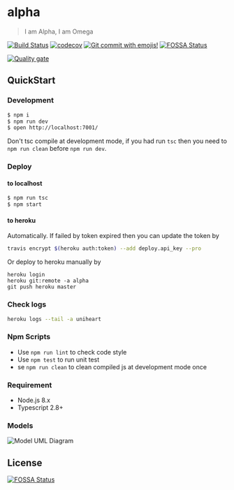 # alpha

> I am Alpha, I am Omega

[![Build Status](https://travis-ci.com/Jeff-Tian/alpha.svg?branch=master)](https://travis-ci.com/Jeff-Tian/alpha)
[![codecov](https://codecov.io/gh/Jeff-Tian/alpha/branch/master/graph/badge.svg)](https://codecov.io/gh/Jeff-Tian/alpha)
[![Git commit with emojis!](https://img.shields.io/badge/gitmoji-git%20commit%20with%20emojis!-brightgreen.svg)](https://gitmoji.js.org)
[![FOSSA Status](https://app.fossa.io/api/projects/git%2Bgithub.com%2FJeff-Tian%2Falpha.svg?type=shield)](https://app.fossa.io/projects/git%2Bgithub.com%2FJeff-Tian%2Falpha?ref=badge_shield)

[![Quality gate](https://sonarcloud.io/api/project_badges/quality_gate?project=Jeff-Tian_alpha)](https://sonarcloud.io/dashboard?id=Jeff-Tian_alpha)

## QuickStart

### Development

```bash
$ npm i
$ npm run dev
$ open http://localhost:7001/
```

Don't tsc compile at development mode, if you had run `tsc` then you need to `npm run clean` before `npm run dev`.

### Deploy

#### to localhost

```bash
$ npm run tsc
$ npm start
```

#### to heroku

Automatically. If failed by token expired then you can update the token by

```bash
travis encrypt $(heroku auth:token) --add deploy.api_key --pro
```

Or deploy to heroku manually by

```shell
heroku login
heroku git:remote -a alpha
git push heroku master
```

### Check logs

```bash
heroku logs --tail -a uniheart
```

### Npm Scripts

- Use `npm run lint` to check code style
- Use `npm test` to run unit test
- se `npm run clean` to clean compiled js at development mode once

### Requirement

- Node.js 8.x
- Typescript 2.8+

### Models

![Model UML Diagram](https://github.com/Jeff-Tian/alpha/releases/download/v1.0.0/models.svg)

## License

[![FOSSA Status](https://app.fossa.io/api/projects/git%2Bgithub.com%2FJeff-Tian%2Falpha.svg?type=large)](https://app.fossa.io/projects/git%2Bgithub.com%2FJeff-Tian%2Falpha?ref=badge_large)
